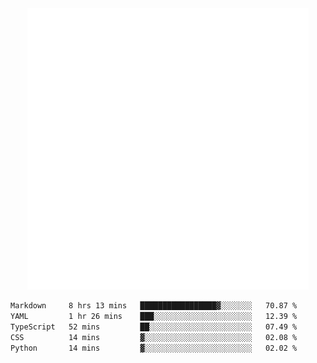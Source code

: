 <div align="center">
    <a href="https://konst.fish">
        <img src="https://raw.githubusercontent.com/konstfish/konstfish/master/fish.svg" alt="Logo" width="450"/>
    </a>
</div>

<!--START_SECTION:waka-->

```txt
Markdown     8 hrs 13 mins   █████████████████▓░░░░░░░   70.87 %
YAML         1 hr 26 mins    ███░░░░░░░░░░░░░░░░░░░░░░   12.39 %
TypeScript   52 mins         ██░░░░░░░░░░░░░░░░░░░░░░░   07.49 %
CSS          14 mins         ▓░░░░░░░░░░░░░░░░░░░░░░░░   02.08 %
Python       14 mins         ▓░░░░░░░░░░░░░░░░░░░░░░░░   02.02 %
```

<!--END_SECTION:waka-->
